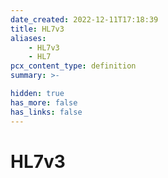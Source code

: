 ```yaml
---
date_created: 2022-12-11T17:18:39
title: HL7v3
aliases:
    - HL7v3
    - HL7
pcx_content_type: definition
summary: >-

hidden: true
has_more: false
has_links: false
---
```


# HL7v3
